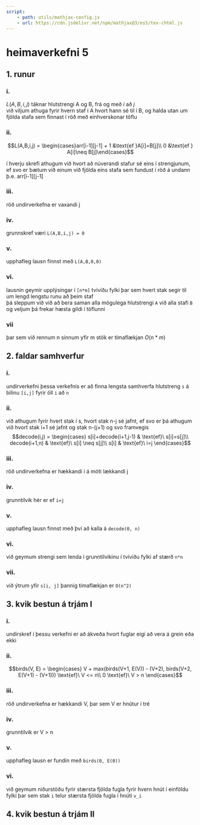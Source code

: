 ```yaml
---
script: 
    - path: utils/mathjax-config.js
    - url: https://cdn.jsdelivr.net/npm/mathjax@3/es5/tex-chtml.js
---
```

# heimaverkefni 5

## 1. runur
### i.
$L(A,B,i,j)$ táknar hlutstrengi A og B, frá og með 
$i$ að
$j$  
við viljum athuga fyrir hvern staf í A hvort hann sé til í B, og halda utan um fjölda stafa sem finnast í röð með einhverskonar töflu

### ii.
$$L(A,B,i,j) = \begin{cases}arr[i-1][j-1] + 1 &\text{ef }A[i]=B[j]\\ 0 &\text{ef } A[i]\neq B[j]\end{cases}$$

í hverju skrefi athugum við hvort að núverandi stafur sé eins í strengjunum, ef svo er bætum við einum við fjölda eins stafa sem fundust í röð á undann þ.e. arr[i-1][j-1]

### iii.
röð undirverkefna er vaxandi j

### iv. 
grunnskref væri `L(A,B,i,j) = 0`

### v.
upphafleg lausn finnst með `L(A,B,0,0)`

### vi.
lausnin geymir upplýsingar í `[n*m]` tvívíðu fylki þar sem hvert stak segir til um lengd lengstu runu að þeim staf  
þá sleppum við við að bera saman alla mögulega hlutstrengi `A` við alla stafi `B` og veljum þá frekar hæsta gildi í töflunni

### vii
þar sem við rennum n sinnum yfir m stök er tímaflækjan $O(n*m)$


## 2. faldar samhverfur
### i.
undirverkefni þessa verkefnis er að finna lengsta samhverfa hlutstreng `s` á bilinu 
`[i,j]` fyrir öll `i` að `n`

### ii.
við athugum fyrir hvert stak í s, hvort stak n-j sé jafnt, ef svo er þá athugum við hvort stak i+1 sé jafnt og stak n-(j+1) og svo framvegis  
$$decode(i,j) = \begin{cases}
    s[i]+decode(i+1,j-1) & \text{ef}\ s[i]=s[j]\\
    decode(i+1,n) & \text{ef}\ s[i] \neq s[j]\\
    s[i] & \text{ef}\ i=j
\end{cases}$$

### iii.
röð undirverkefna er hækkandi i á móti lækkandi j

### iv. 
grunntilvik hér er ef `i=j` 

### v.
upphafleg lausn finnst með því að kalla á `decode(0, n)`

### vi.
við geymum strengi sem lenda í grunntilvikinu í tvívíðu fylki af stærð `n*n` 

### vii.
við ýtrum yfir `s[i, j]` þannig tímaflækjan er `O(n^2)`

## 3. kvik bestun á trjám I
### i.
undirskref í þessu verkefni er að ákveða hvort fuglar eigi að vera á grein eða ekki

### ii.
$$birds(V, E) = \begin{cases}
    V + max(birds(V+1, E(V)) - (V+2), birds(V+2, E(V+1) - (V+1))) \text{ef}\ V <= n\\
    0 \text{ef}\ V > n
\end{cases}$$

### iii.
röð undirverkefna er hækkandi V, þar sem V er hnútur í tré

### iv.
grunntilvik er V > n

### v.
upphafleg lausn er fundin með `birds(0, E(0))`

### vi.
við geymum niðurstöðu fyrir stærsta fjölda fugla fyrir hvern hnút í einföldu fylki þar sem stak `i` telur stærsta fjölda fugla í hnúti `v_i`


## 4. kvik bestun á trjám II


